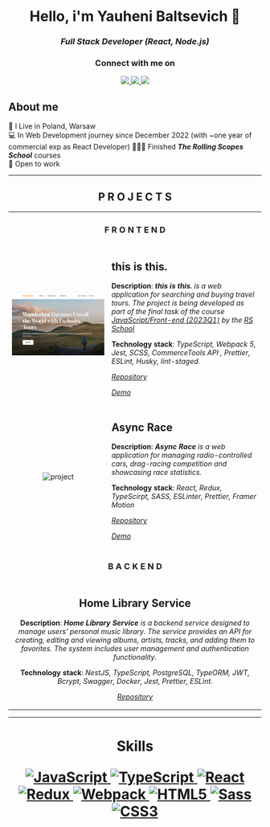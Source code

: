 <h1  align="center">Hello, i'm Yauheni Baltsevich 👋</h1>
<h3  align="center"><i>Full Stack Developer (React, Node.js)</i></h3>

<div  align="center">
	<h3>Connect with me on</h3>
	<p  align="center">
		<a  href="https://www.linkedin.com/in/eugenebalts/">
			<img  src="https://img.shields.io/badge/LinkedIn-0077B5?style=for-the-badge&logo=linkedin&logoColor=white"></img>
		</a>
		<a  href="mailto:norcobeatz@gmail.com">
			<img  src="https://img.shields.io/badge/Gmail-D14836?style=for-the-badge&logo=gmail&logoColor=white"></img>
		</a>
		<a  href="https://t.me/eugenebalts">
			<img  src="https://img.shields.io/badge/Telegram-2CA5E0?style=for-the-badge&logo=telegram&logoColor=white"></img>
		</a>
	</p>
</div>

## About me

🗽 I Live in Poland, Warsaw  
💻 In Web Development journey since December 2022  (with ~one year of commercial exp as React Developer)
👨🏿‍🎓 Finished **_The Rolling Scopes School_** courses  
💼 Open to work

---

<div align="center">
	<h2 align="center">P R O J E C T S</h2>
	<table align="center">
		<tr>
			<td align="center" colspan="2"><h3>F R O N T E N D</h3></td>
		</tr>
		<tr>
			<td align="center">
				<img src="./assets/projects/this-is-this.png" alt="project">
			</td>
			<td align="left">
				<h2>this is this.</h2>
				<p></p>
				<p><b>Description</b>: <b><i>this is this.</i></b><i> is a web application for searching and buying travel tours.
					The project is being developed as part of the final task of the course <a href="https://rs.school/js/" target="_blank">
					JavaScript/Front-end (2023Q1)</a> by the <a href="https://rs.school/" target="_blank">RS School</a>
				</i></p>
				<p></p>
				<p><b>Technology stack</b>: <i>TypeScript, Webpack 5, Jest, SCSS, CommerceTools API , Prettier, ESLint, Husky, lint-staged.</i></p>
				<p><p>
				<p><a href="https://github.com/eugenebalts/e-commerce" target="_blank"><i>Repository</i></a></p>
				<p><a href="https://this-is-this.onrender.com/" target="_blank"><i>Demo</i></a></p>
			</td>
		</tr>
		<tr>
			<td align="center">
				<img src="https://github.com/eugenebalts/eugenebalts/assets/111137232/cb4cd6c0-cdd1-4631-a6c5-f0c2ba1dc603" alt="project">
			</td>
			<td align="left">
				<h2>Async Race</h2>
				<p></p>
				<p><b>Description</b>: <b><i>Async Race</i></b><i> is a web application for managing radio-controlled cars, drag-racing competition and showcasing race statistics. </i></p>
				<p></p>
				<p><b>Technology stack</b>: <i>React, Redux, TypeScirpt, SASS, ESLinter, Prettier, Framer Motion</i></p>
				<p><p>
				<p><a href="https://github.com/eugenebalts/test-async-race" target="_blank"><i>Repository</i></a></p>
				<p><a href="https://test-async-race.onrender.com/" target="_blank"><i>Demo</i></a></p>
			</td>
		</tr>
		<tr>
			<td align="center" colspan="2"><h3>B A C K E N D</h3></td>
		</tr>
		<tr>
			<td align="center" colspan="2">
				<h2>Home Library Service</h2>
				<p></p>
				<p><b>Description</b>: <b><i>Home Library Service</i></b><i> 
						is a backend service designed to manage users' personal music library. 
						The service provides an API for creating, editing and viewing albums, artists, tracks, and adding 
						them to favorites. The system includes user management and authentication functionality.
				</i></p>
				<p></p>
				<p><b>Technology stack</b>: <i>NestJS, TypeScript, PostgreSQL, TypeORM, JWT, Bcrypt, Swagger, Docker, Jest, Prettier, ESLint.</i></p>
				<p><p>
				<p><a href="https://github.com/eugenebalts/nodejs2024Q1-service" target="_blank"><i>Repository</i></a></p>
			</td>
		</tr>
	</table>
</div>

---

<div align="center">
	<h1><b> Skills<b> </h>
		<p></p>
	<p align="center">
		<a href="https://developer.mozilla.org/en-US/docs/Web/JavaScript" target="_blank" rel="noreferrer">
			<img src="https://raw.githubusercontent.com/danielcranney/readme-generator/main/public/icons/skills/javascript-colored.svg" width="36" height="36" alt="JavaScript" />
		</a>
		<a href="https://www.typescriptlang.org/" target="_blank" rel="noreferrer">
			<img src="https://raw.githubusercontent.com/danielcranney/readme-generator/main/public/icons/skills/typescript-colored.svg" width="36" height="36" alt="TypeScript" />
		</a>
		<a href="https://reactjs.org/" target="_blank" rel="noreferrer">
			<img src="https://raw.githubusercontent.com/danielcranney/readme-generator/main/public/icons/skills/react-colored.svg" width="36" height="36" alt="React" />
		</a>
		<a href="https://redux.js.org/" target="_blank" rel="noreferrer">
			<img src="https://raw.githubusercontent.com/danielcranney/readme-generator/main/public/icons/skills/redux-colored.svg" width="36" height="36" alt="Redux" />
		</a>
		<a href="https://webpack.js.org/" target="_blank" rel="noreferrer">
			<img src="https://raw.githubusercontent.com/danielcranney/readme-generator/main/public/icons/skills/webpack-colored.svg" width="36" height="36" alt="Webpack" />
		</a>
		<a href="https://developer.mozilla.org/en-US/docs/Glossary/HTML5" target="_blank" rel="noreferrer">
			<img src="https://raw.githubusercontent.com/danielcranney/readme-generator/main/public/icons/skills/html5-colored.svg" width="36" height="36" alt="HTML5" />
		</a>
		<a href="https://sass-lang.com/" target="_blank" rel="noreferrer">
			<img src="https://raw.githubusercontent.com/danielcranney/readme-generator/main/public/icons/skills/sass-colored.svg" width="36" height="36" alt="Sass" />
		</a>
		<a href="https://www.w3.org/TR/CSS/#css" target="_blank" rel="noreferrer">
			<img src="https://raw.githubusercontent.com/danielcranney/readme-generator/main/public/icons/skills/css3-colored.svg" width="36" height="36" alt="CSS3" />
		</a>
	</p>
<div>
